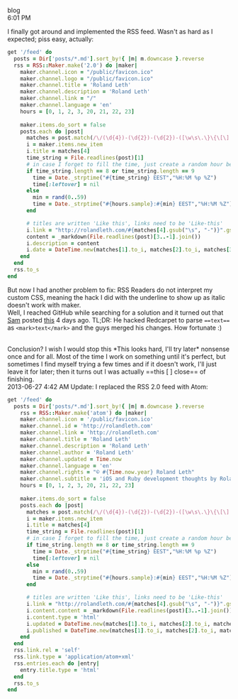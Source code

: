 blog  
6:01 PM

I finally got around and implemented the RSS feed. Wasn't as hard as I expected; piss easy, actually:

```ruby
get '/feed' do
  posts = Dir['posts/*.md'].sort_by!{ |m| m.downcase }.reverse
  rss = RSS::Maker.make('2.0') do |maker|
    maker.channel.icon = "/public/favicon.ico"
    maker.channel.logo = "/public/favicon.ico"
    maker.channel.title = 'Roland Leth'
    maker.channel.description = 'Roland Leth'
    maker.channel.link = "/"
    maker.channel.language = 'en'
    hours = [0, 1, 2, 3, 20, 21, 22, 23]
	
	maker.items.do_sort = false
	posts.each do |post|
	  matches = post.match(/\/(\d{4})-(\d{2})-(\d{2})-([\w\s\.\}\{\[\]:"';!=\?\+\*\-\)\(]+)\.md$/)
	  i = maker.items.new_item
	  i.title = matches[4]
	  time_string = File.readlines(post)[1]
	  # in case I forget to fill the time, just create a random hour between 8 PM and 3 AM, that's when I work most of the time
	  if time_string.length == 8 or time_string.length == 9
	    time = Date._strptime("#{time_string} EEST","%H:%M %p %Z")
		time[:leftover] = nil
	  else
		min = rand(0..59)
		time = Date._strptime("#{hours.sample}:#{min} EEST","%H:%M %Z")
	  end

	  # titles are written 'Like this', links need to be 'Like-this'
	  i.link = "http://rolandleth.com/#{matches[4].gsub("\s", "-")}".gsub(";", "")
	  content = _markdown(File.readlines(post)[3..-1].join())
	  i.description = content
	  i.date = DateTime.new(matches[1].to_i, matches[2].to_i, matches[3].to_i, time[:hour], time[:min], 0, time[:zone]).to_time
	end
  end
  rss.to_s
end
```

But now I had another problem to fix: RSS Readers do not interpret my custom CSS, meaning the hack I did with the underline to show up as italic doesn't work with maker.  
Well, I reached GitHub while searching for a solution and it turned out that [Sam](http://soff.es) posted [this](http://sam.roon.io/tearing-up-the-carpet) 4 days ago. TL;DR: He hacked Redcarpet to parse `==text==` as `<mark>text</mark>` and the guys merged his changes. How fortunate :)

<br />
Conclusion? I wish I would stop this *This looks hard, I'll try later* nonsense once and for all. Most of the time I work on something until it's perfect, but sometimes I find myself trying a few times and if it doesn't work, I'll just leave it for later; then it turns out I was actually ==this [ ] close== of finishing.

<br />
2013-06-27 4:42 AM Update: I replaced the RSS 2.0 feed with Atom:

```ruby
get '/feed' do
  posts = Dir['posts/*.md'].sort_by!{ |m| m.downcase }.reverse
  	rss = RSS::Maker.make('atom') do |maker|
  	maker.channel.icon = '/public/favicon.ico'
  	maker.channel.id = 'http://rolandleth.com'
  	maker.channel.link = 'http://rolandleth.com'
  	maker.channel.title = 'Roland Leth'
  	maker.channel.description = 'Roland Leth'
  	maker.channel.author = 'Roland Leth'
  	maker.channel.updated = Time.now
  	maker.channel.language = 'en'
  	maker.channel.rights = "© #{Time.now.year} Roland Leth"
  	maker.channel.subtitle = 'iOS and Ruby development thoughts by Roland Leth'
	hours = [0, 1, 2, 3, 20, 21, 22, 23]
	
  	maker.items.do_sort = false
  	posts.each do |post|
   	  matches = post.match(/\/(\d{4})-(\d{2})-(\d{2})-([\w\s\.\}\{\[\]:"';!=\?\+\*\-\)\(]+)\.md$/)
   	  i = maker.items.new_item
   	  i.title = matches[4]
   	  time_string = File.readlines(post)[1]
   	  # in case I forget to fill the time, just create a random hour between 8 PM and 3 AM, that's when I work most of the time
   	  if time_string.length == 8 or time_string.length == 9
   	  	time = Date._strptime("#{time_string} EEST","%H:%M %p %Z")
   	  	time[:leftover] = nil
	  else
	    min = rand(0..59)
	    time = Date._strptime("#{hours.sample}:#{min} EEST","%H:%M %Z")
	  end

	  # titles are written 'Like this', links need to be 'Like-this'
	  i.link = "http://rolandleth.com/#{matches[4].gsub("\s", "-")}".gsub(";", "")
	  i.content.content = _markdown(File.readlines(post)[3..-1].join())
	  i.content.type = 'html'
	  i.updated = DateTime.new(matches[1].to_i, matches[2].to_i, matches[3].to_i, time[:hour], time[:min], 0, time[:zone]).to_time
	  i.published = DateTime.new(matches[1].to_i, matches[2].to_i, matches[3].to_i, time[:hour], time[:min], 0, time[:zone]).to_time
	end
  end
  rss.link.rel = 'self'
  rss.link.type = 'application/atom+xml'
  rss.entries.each do |entry|
    entry.title.type = 'html'
  end
  rss.to_s
end
```